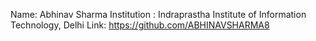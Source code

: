 Name: Abhinav Sharma
Institution : Indraprastha Institute of Information Technology, Delhi
Link: https://github.com/ABHINAVSHARMA8
